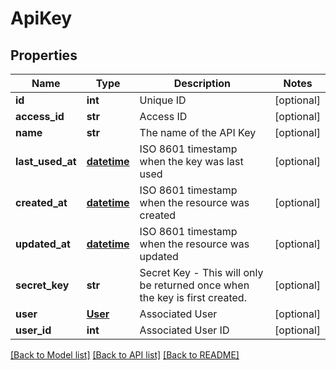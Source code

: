 # ApiKey

## Properties
Name | Type | Description | Notes
------------ | ------------- | ------------- | -------------
**id** | **int** | Unique ID | [optional] 
**access_id** | **str** | Access ID | [optional] 
**name** | **str** | The name of the API Key | [optional] 
**last_used_at** | [**datetime**](DateTime.md) | ISO 8601 timestamp when the key was last used | [optional] 
**created_at** | [**datetime**](DateTime.md) | ISO 8601 timestamp when the resource was created | [optional] 
**updated_at** | [**datetime**](DateTime.md) | ISO 8601 timestamp when the resource was updated | [optional] 
**secret_key** | **str** | Secret Key - This will only be returned once when the key is first created. | [optional] 
**user** | [**User**](User.md) | Associated User | [optional] 
**user_id** | **int** | Associated User ID | [optional] 

[[Back to Model list]](../README.md#documentation-for-models) [[Back to API list]](../README.md#documentation-for-api-endpoints) [[Back to README]](../README.md)


